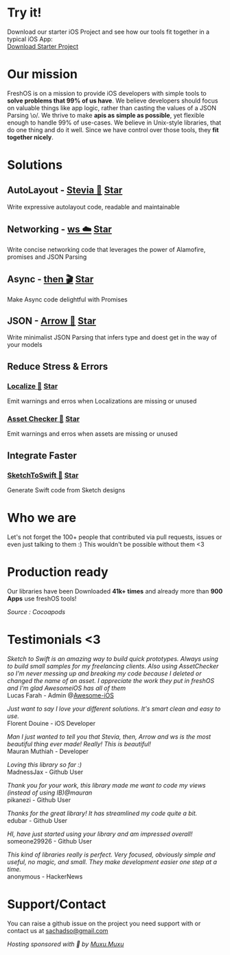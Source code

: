 # Try it!
Download our starter iOS Project and see how our tools fit together in a typical iOS App:  
<a class="github-button" href="https://github.com/freshOS/StarterProject/archive/master.zip" data-icon="octicon-cloud-download" data-style="mega" aria-label="Download freshOS/StarterProject on GitHub">Download Starter Project</a>

# Our mission
FreshOS is on a mission to provide iOS developers with simple tools to **solve problems that 99% of us have**.
We believe developers should focus on valuable things like app logic, rather than casting the values of a JSON Parsing \o/.
We thrive to make **apis as simple as possible**, yet flexible enough to handle 99% of use-cases.
We believe in Unix-style libraries, that do one thing and do it well.
Since we have control over those tools, they **fit together nicely**.

# Solutions

## AutoLayout - [Stevia 🍃](https://github.com/freshOS/Stevia) <a class="github-button" href="https://github.com/freshOS/Stevia" data-icon="octicon-star" data-style="mega" data-count-href="/freshOS/Stevia/stargazers" data-count-api="/repos/freshOS/Stevia#stargazers_count" data-count-aria-label="# stargazers on GitHub" aria-label="Star freshOS/Stevia on GitHub">Star</a>
Write expressive autolayout code, readable and maintainable

## Networking - [ws ☁️](https://github.com/freshOS/ws) <a class="github-button" href="https://github.com/freshOS/ws" data-icon="octicon-star" data-style="mega" data-count-href="/freshOS/ws/stargazers" data-count-api="/repos/freshOS/ws#stargazers_count" data-count-aria-label="# stargazers on GitHub" aria-label="Star freshOS/ws on GitHub">Star</a>
Write concise networking code that leverages the power of Alamofire, promises and JSON Parsing

## Async - [then 🎬](https://github.com/freshOS/then) <a class="github-button" href="https://github.com/freshOS/then" data-icon="octicon-star" data-style="mega" data-count-href="/freshOS/then/stargazers" data-count-api="/repos/freshOS/then#stargazers_count" data-count-aria-label="# stargazers on GitHub" aria-label="Star freshOS/then on GitHub">Star</a>
Make Async code delightful with Promises

## JSON - [Arrow 🏹](https://github.com/freshOS/Arrow) <a class="github-button" href="https://github.com/freshOS/Arrow" data-icon="octicon-star" data-style="mega" data-count-href="/freshOS/Arrow/stargazers" data-count-api="/repos/freshOS/Arrow#stargazers_count" data-count-aria-label="# stargazers on GitHub" aria-label="Star freshOS/Arrow on GitHub">Star</a>
Write minimalist JSON Parsing that infers type and doest get in the way of your models

## Reduce Stress & Errors

### [Localize 🏁](https://github.com/freshOS/Localize) <a class="github-button" href="https://github.com/freshOS/Localize" data-icon="octicon-star" data-style="mega" data-count-href="/freshOS/Localize/stargazers" data-count-api="/repos/freshOS/Localize#stargazers_count" data-count-aria-label="# stargazers on GitHub" aria-label="Star freshOS/Localize on GitHub">Star</a>
Emit warnings and erros when Localizations are missing or unused

### [Asset Checker 👮](https://github.com/s4cha/AssetChecker) <a class="github-button" href="https://github.com/s4cha/AssetChecker" data-icon="octicon-star" data-style="mega" data-count-href="/s4cha/AssetChecker/stargazers" data-count-api="/repos/s4cha/AssetChecker#stargazers_count" data-count-aria-label="# stargazers on GitHub" aria-label="Star s4cha/AssetChecker on GitHub">Star</a>
Emit warnings and erros when assets are missing or unused

## Integrate Faster

### [SketchToSwift 📲](https://github.com/freshOS/SketchToSwift) <a class="github-button" href="https://github.com/freshOS/SketchToSwift" data-icon="octicon-star" data-style="mega" data-count-href="/freshOS/SketchToSwift/stargazers" data-count-api="/repos/freshOS/SketchToSwift#stargazers_count" data-count-aria-label="# stargazers on GitHub" aria-label="Star freshOS/SketchToSwift on GitHub">Star</a>
Generate Swift code from Sketch designs 

# Who we are

<div class="github-card" data-github="s4cha" data-width="300" data-height="150" data-theme="default"></div>
<script src="//cdn.jsdelivr.net/github-cards/latest/widget.js"></script>
<div class="github-card" data-github="maxkonovalov" data-width="300" data-height="150" data-theme="default"></div>
<script src="//cdn.jsdelivr.net/github-cards/latest/widget.js"></script>
Let's not forget the 100+ people that contributed via pull requests, issues or even just talking to them :)
This wouldn't be possible without them <3

# Production ready
Our libraries have been Downloaded **41k+ times** and already more than **900 Apps** use freshOS tools!

*Source : Cocoapods*

# Testimonials <3

*Sketch to Swift is an amazing way to build quick prototypes. Always using to build small samples for my freelancing clients. Also using AssetChecker so I'm never messing up and breaking my code because I deleted or changed the name of an asset. I appreciate the work they put in freshOS and I'm glad AwesomeiOS has all of them*  
Lucas Farah - Admin @[Awesome-iOS](https://github.com/vsouza/awesome-ios)

*Just want to say I love your different solutions. It's smart clean and easy to use.*  
Florent Douine - iOS Developer

*Man I just wanted to tell you that Stevia, then, Arrow and ws is the most beautiful thing ever made! Really! This is beautiful!*  
Mauran Muthiah - Developer

*Loving this library so far :)*  
MadnessJax - Github User

*Thank you for your work, this library made me want to code my views (instead of using IB)@mauran*  
pikanezi - Github User

*Thanks for the great library! It has streamlined my code quite a bit.*  
edubar - Github User

*HI, have just started using your library and am impressed overall!*  
someone29926 - Github User

*This kind of libraries really is perfect. Very focused, obviously simple and useful, no magic, and small. They make development easier one step at a time.*  
anonymous - HackerNews

# Support/Contact
You can raise a github issue on the project you need support with or contact us at [sachadso@gmail.com](sachadso@gmail.com)

*Hosting sponsored with 💚 by [Muxu.Muxu](https://muxumuxu.com)*

<!-- Place this tag in your head or just before your close body tag. -->
<script async defer src="https://buttons.github.io/buttons.js"></script>
